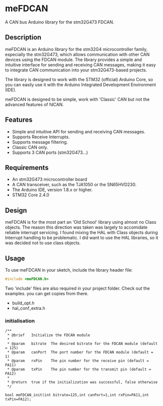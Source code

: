# meFDCAN

A CAN bus Arduino library for the stm32G473 FDCAN.  

## Description

meFDCAN is an Arduino library for the stm32G4 microcontroller family, especially the stm32G473, which allows communication with other CAN devices using the FDCAN module. The library provides a simple and intuitive interface for sending and receiving CAN messages, making it easy to integrate CAN communication into your stm32G473-based projects.  

The library is designed to work with the STM32 (official) Arduino Core, so you can easily use it with the Arduino Integrated Development Environment (IDE).

meFDCAN is designed to be simple, work with 'Classic' CAN but not the advanced features of fdCAN.  

## Features

- Simple and intuitive API for sending and receiving CAN messages.
- Supports Receive Interrupts.
- Supports message filtering.
- Classic CAN only.
- Supports 3 CAN ports (stm32G473...)

## Requirements

- An stm32G473 microcontroller board
- A CAN transceiver, such as the TJA1050 or the SN65HVD230.
- The Arduino IDE, version 1.8.x or higher.
- STM32 Core 2.4.0

## Design 

meFDCAN is for the most part an 'Old School' library using almost no Class objects.  The reason this direction was taken was largely to accomidate reliable interrupt servicing.  I found mixing the HAL with Class objects during Interrupt handling to be problematic.  I did want to use the HAL libraries, so it was decided not to use class objects.

## Usage

To use meFDCAN in your sketch, include the library header file:

```c++
#include <meFDCAN.h>
```

Two 'include' files are also required in your project folder.  Check out the examples. you can get copies from there.

- build_opt.h
- hal_conf_extra.h

### initialisation


```
/**
 * @brief   Initialize the FDCAN module
 *
 * @param   bitrate  The desired bitrate for the FDCAN module (default = 125)
 * @param   canPort  The port number for the FDCAN module (default = 1)
 * @param   rxPin    The pin number for the receive pin (default = PA11)
 * @param   txPin    The pin number for the transmit pin (default = PA12)
 *
 * @return  true if the initialization was successful, false otherwise
 */

bool meFDCAN_init(int bitrate=125,int canPort=1,int rxPin=PA11,int txPin=PA12);
```
